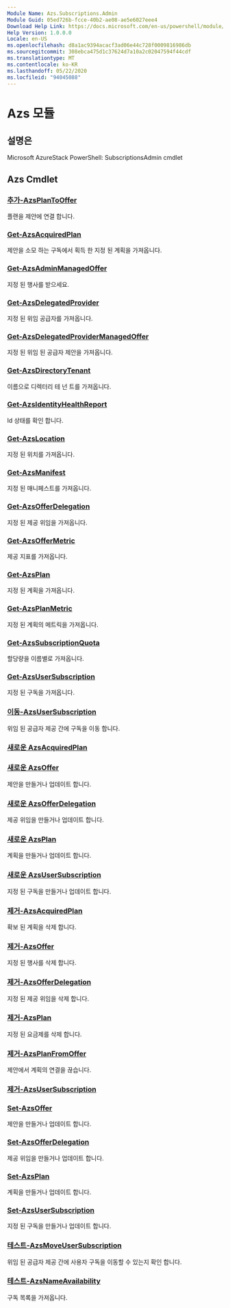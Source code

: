 ```yaml
---
Module Name: Azs.Subscriptions.Admin
Module Guid: 05ed726b-fcce-40b2-ae08-ae5e6027eee4
Download Help Link: https://docs.microsoft.com/en-us/powershell/module/azs.subscriptions.admin
Help Version: 1.0.0.0
Locale: en-US
ms.openlocfilehash: d8a1ac9394acacf3ad06e44c728f0009816986db
ms.sourcegitcommit: 308ebca475d1c37624d7a10a2c02047594f44cdf
ms.translationtype: MT
ms.contentlocale: ko-KR
ms.lasthandoff: 05/22/2020
ms.locfileid: "94045088"
---
```

# Azs 모듈
## 설명은
Microsoft AzureStack PowerShell: SubscriptionsAdmin cmdlet

## Azs Cmdlet
### [추가-AzsPlanToOffer](Add-AzsPlanToOffer.md)
플랜을 제안에 연결 합니다.

### [Get-AzsAcquiredPlan](Get-AzsAcquiredPlan.md)
제안을 소모 하는 구독에서 획득 한 지정 된 계획을 가져옵니다.

### [Get-AzsAdminManagedOffer](Get-AzsAdminManagedOffer.md)
지정 된 행사를 받으세요.

### [Get-AzsDelegatedProvider](Get-AzsDelegatedProvider.md)
지정 된 위임 공급자를 가져옵니다.

### [Get-AzsDelegatedProviderManagedOffer](Get-AzsDelegatedProviderManagedOffer.md)
지정 된 위임 된 공급자 제안을 가져옵니다.

### [Get-AzsDirectoryTenant](Get-AzsDirectoryTenant.md)
이름으로 디렉터리 테 넌 트를 가져옵니다.

### [Get-AzsIdentityHealthReport](Get-AzsIdentityHealthReport.md)
Id 상태를 확인 합니다.

### [Get-AzsLocation](Get-AzsLocation.md)
지정 된 위치를 가져옵니다.

### [Get-AzsManifest](Get-AzsManifest.md)
지정 된 매니페스트를 가져옵니다.

### [Get-AzsOfferDelegation](Get-AzsOfferDelegation.md)
지정 된 제공 위임을 가져옵니다.

### [Get-AzsOfferMetric](Get-AzsOfferMetric.md)
제공 지표를 가져옵니다.

### [Get-AzsPlan](Get-AzsPlan.md)
지정 된 계획을 가져옵니다.

### [Get-AzsPlanMetric](Get-AzsPlanMetric.md)
지정 된 계획의 메트릭을 가져옵니다.

### [Get-AzsSubscriptionQuota](Get-AzsSubscriptionQuota.md)
할당량을 이름별로 가져옵니다.

### [Get-AzsUserSubscription](Get-AzsUserSubscription.md)
지정 된 구독을 가져옵니다.

### [이동-AzsUserSubscription](Move-AzsUserSubscription.md)
위임 된 공급자 제공 간에 구독을 이동 합니다.

### [새로운 AzsAcquiredPlan](New-AzsAcquiredPlan.md)


### [새로운 AzsOffer](New-AzsOffer.md)
제안을 만들거나 업데이트 합니다.

### [새로운 AzsOfferDelegation](New-AzsOfferDelegation.md)
제공 위임을 만들거나 업데이트 합니다.

### [새로운 AzsPlan](New-AzsPlan.md)
계획을 만들거나 업데이트 합니다.

### [새로운 AzsUserSubscription](New-AzsUserSubscription.md)
지정 된 구독을 만들거나 업데이트 합니다.

### [제거-AzsAcquiredPlan](Remove-AzsAcquiredPlan.md)
확보 된 계획을 삭제 합니다.

### [제거-AzsOffer](Remove-AzsOffer.md)
지정 된 행사를 삭제 합니다.

### [제거-AzsOfferDelegation](Remove-AzsOfferDelegation.md)
지정 된 제공 위임을 삭제 합니다.

### [제거-AzsPlan](Remove-AzsPlan.md)
지정 된 요금제를 삭제 합니다.

### [제거-AzsPlanFromOffer](Remove-AzsPlanFromOffer.md)
제안에서 계획의 연결을 끊습니다.

### [제거-AzsUserSubscription](Remove-AzsUserSubscription.md)


### [Set-AzsOffer](Set-AzsOffer.md)
제안을 만들거나 업데이트 합니다.

### [Set-AzsOfferDelegation](Set-AzsOfferDelegation.md)
제공 위임을 만들거나 업데이트 합니다.

### [Set-AzsPlan](Set-AzsPlan.md)
계획을 만들거나 업데이트 합니다.

### [Set-AzsUserSubscription](Set-AzsUserSubscription.md)
지정 된 구독을 만들거나 업데이트 합니다.

### [테스트-AzsMoveUserSubscription](Test-AzsMoveUserSubscription.md)
위임 된 공급자 제공 간에 사용자 구독을 이동할 수 있는지 확인 합니다.

### [테스트-AzsNameAvailability](Test-AzsNameAvailability.md)
구독 목록을 가져옵니다.

